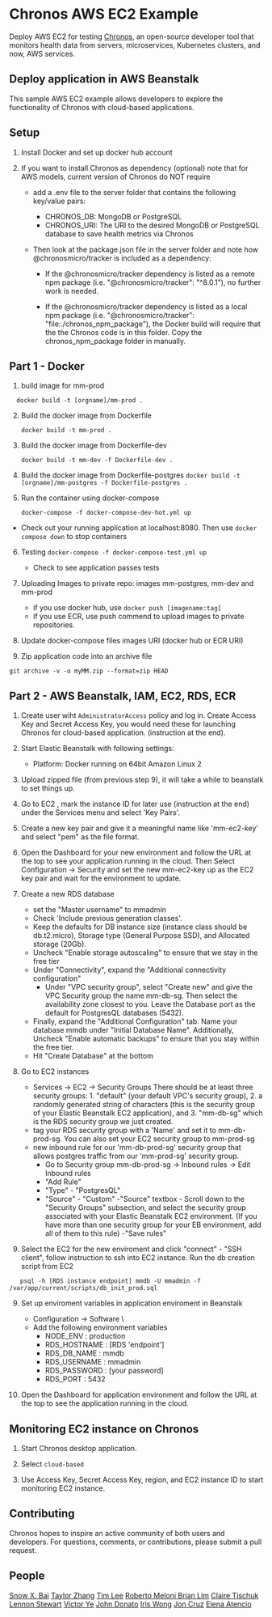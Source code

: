 # Chronos AWS EC2 Example

Deploy AWS EC2 for testing [Chronos](https://github.com/open-source-labs/Chronos), an open-source developer tool that monitors health data from servers, microservices, Kubernetes clusters, and now, AWS services.

## Deploy application in AWS Beanstalk 

This sample AWS EC2 example allows developers to explore the functionality of Chronos with cloud-based applications.

## Setup

1. Install Docker and set up docker hub account

2. If you want to install Chronos as dependency (optional)
   note that for AWS models, current version of Chronos do NOT require 
   - add a .env file to the server folder that contains the following key/value pairs:

      - CHRONOS_DB: MongoDB or PostgreSQL
      - CHRONOS_URI: The URI to the desired MongoDB or PostgreSQL database to save health metrics via Chronos
   - Then look at the package.json file in the server folder and note how @chronosmicro/tracker is included as a dependency:

      - If the @chronosmicro/tracker dependency is listed as a remote npm package (i.e. "@chronosmicro/tracker": "^8.0.1"), no further work is needed.

      - If the @chronosmicro/tracker dependency is listed as a local npm package (i.e. "@chronosmicro/tracker": "file:./chronos_npm_package"), the Docker build will require that the the Chronos code is in this folder. Copy the chronos_npm_package folder in manually.



## Part 1 - Docker

1. build image for mm-prod
```
  docker build -t [orgname]/mm-prod .
```
2. Build the docker image from Dockerfile

   `docker build -t mm-prod .`

3. Build the docker image from Dockerfile-dev

   `docker build -t mm-dev -f Dockerfile-dev .`

4.  Build the docker image from Dockerfile-postgres
  `docker build -t [orgname]/mm-postgres -f Dockerfile-postgres .`


5. Run the container using docker-compose

   `docker-compose -f docker-compose-dev-hot.yml up`

- Check out your running application at localhost:8080. Then use `docker compose down` to stop containers

6. Testing
 `docker-compose -f docker-compose-test.yml up`
   - Check to see application passes tests

7. Uploading Images to private repo: images mm-postgres, mm-dev and mm-prod
   - if you use docker hub, use `docker push [imagename:tag]`
   - if you use ECR, use push commend to upload images to private repositories.

8. Update docker-compose files images URI (docker hub or ECR URI)

9. Zip application code into an archive file
```
git archive -v -o myMM.zip --format=zip HEAD
```

## Part 2 - AWS Beanstalk, IAM, EC2, RDS, ECR

1. Create user wiht `AdministratorAccess` policy and log in. Create Access Key and Secret Access Key, you would need these for launching Chronos for cloud-based application. (instruction at the end).

2. Start Elastic Beanstalk with following settings:
   - Platform: Docker running on 64bit Amazon Linux 2
   
3. Upload zipped file (from previous step 9), it will take a while to beanstalk to set things up.

4. Go to EC2 , mark the instance ID for later use (instruction at the end) under the Services menu and select 'Key Pairs'.

5. Create a new key pair and give it a meaningful name like 'mm-ec2-key' and select "pem" as the file format.

6. Open the Dashboard for your new environment and follow the URL at the top to see your application running in the cloud. Then Select Configuration -> Security and set the new mm-ec2-key up as the EC2 key pair and wait for the environment to update.


7. Create a new RDS database
   - set the "Master username" to mmadmin
   - Check 'Include previous generation classes'. 
   - Keep the defaults for DB instance size (instance class should be db.t2.micro), Storage type (General Purpose SSD), and Allocated storage (20Gb).
   - Uncheck "Enable storage autoscaling" to ensure that we stay in the free tier
   - Under "Connectivity", expand the "Additional connectivity configuration"
      - Under "VPC security group", select "Create new" and give the VPC Security group the name mm-db-sg. Then select the availability zone closest to you. Leave the Database port as the default for PostgresQL databases (5432).
   - Finally, expand the "Additional Configuration" tab. Name your database mmdb under "Initial Database Name". Additionally, Uncheck "Enable automatic backups" to ensure that you stay within the free tier.
   - Hit "Create Database" at the bottom

7. Go to EC2 instances
   - Services -> EC2 -> Security Groups There should be at least three security groups: 1. "default" (your default VPC's security group), 2. a randomly generated string of characters (this is the security group of your Elastic Beanstalk EC2 application), and 3. "mm-db-sg" which is the RDS security group we just created.
   - tag your RDS security group with a 'Name' and set it to mm-db-prod-sg. You can also set your EC2 security group to mm-prod-sg
   - new inbound rule for our 'mm-db-prod-sg' security group that allows postgres traffic from our 'mm-prod-sg' security group.
      - Go to Security group mm-db-prod-sg -> Inbound rules -> Edit Inbound rules
      - "Add Rule"
      - "Type" - "PostgresQL"
      - "Source" - "Custom" 
      -"Source" textbox - Scroll down to the "Security Groups" subsection, and select the security group associated with your Elastic Beanstalk EC2 environment. (If you have more than one security group for your EB environment, add all of them to this rule)
      -"Save rules"

8. Select the EC2 for the new enviroment and click "connect" - "SSH client", follow instruction to ssh into EC2 instance. Run the db creation script from EC2
```
   psql -h [RDS instance endpoint] mmdb -U mmadmin -f /var/app/current/scripts/db_init_prod.sql
```

9. Set up enviroment variables in application enviroment in Beanstalk
   - Configuration -> Software \
   - Add the following environment variables
      - NODE_ENV : production
      - RDS_HOSTNAME : [RDS 'endpoint']
      - RDS_DB_NAME : mmdb
      - RDS_USERNAME : mmadmin
      - RDS_PASSWORD : [your password]
      - RDS_PORT : 5432

10. Open the Dashboard for application environment and follow the URL at the top to see the application running in the cloud. 

## Monitoring EC2 instance on Chronos

1. Start Chronos desktop application.

2. Select `cloud-based`

3. Use Access Key, Secret Access Key, region, and EC2 instance ID to start monitoring EC2 instance. 

## Contributing
Chronos hopes to inspire an active community of both users and developers. For questions, comments, or contributions, please submit a pull request.

## People
[Snow X. Bai](https://github.com/xueapp)
[Taylor Zhang](https://github.com/taylrzhang)
[Tim Lee](https://github.com/timlee12)
[Roberto Meloni ](https://github.com/RobertoRueMeloni)
[Brian Lim](https://github.com/brianlim89)
[Claire Tischuk](https://github.com/BoopdiBop)
[Lennon Stewart](https://github.com/noahoo7)
[Victor Ye](https://github.com/vctorye)
[John Donato](https://github.com/jdonuto)
[Iris Wong](https://github.com/wiris316)
[Jon Cruz](https://github.com/Jrcrz)
[Elena Atencio](https://github.com/elenaatencio)


